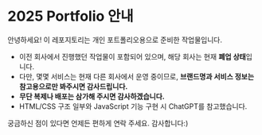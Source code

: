 # 2025 Portfolio 안내

안녕하세요!
이 레포지토리는 개인 포트폴리오용으로 준비한 작업물입니다.

- 이전 회사에서 진행했던 작업물이 포함되어 있으며, 해당 회사는 현재 **폐업 상태**입니다.
- 다만, 몇몇 서비스는 현재 다른 회사에서 운영 중이므로, **브랜드명과 서비스 정보는 참고용으로만 봐주시면 감사드립니다.**
- **무단 복제나 배포는 삼가해 주시면 감사하겠습니다.**
- HTML/CSS 구조 일부와 JavaScript 기능 구현 시 ChatGPT를 참고했습니다.

궁금하신 점이 있다면 언제든 편하게 연락 주세요.
감사합니다:)